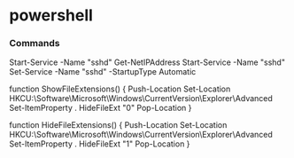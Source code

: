 # powershell

### Commands
Start-Service -Name "sshd"
Get-NetIPAddress
Start-Service -Name "sshd"
Set-Service -Name "sshd" -StartupType Automatic

function ShowFileExtensions() 
{
    Push-Location
    Set-Location HKCU:\Software\Microsoft\Windows\CurrentVersion\Explorer\Advanced
    Set-ItemProperty . HideFileExt "0"
    Pop-Location
}

function HideFileExtensions() 
{
    Push-Location
    Set-Location HKCU:\Software\Microsoft\Windows\CurrentVersion\Explorer\Advanced
    Set-ItemProperty . HideFileExt "1"
    Pop-Location
}
